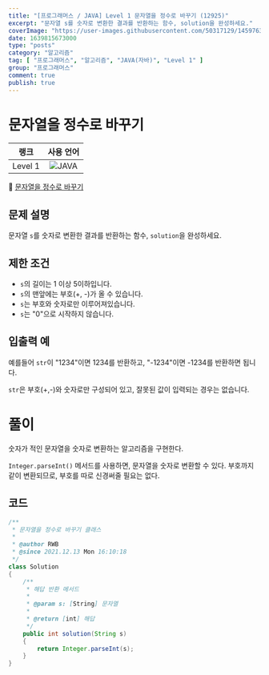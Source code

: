 ```yaml
---
title: "[프로그래머스 / JAVA] Level 1 문자열을 정수로 바꾸기 (12925)"
excerpt: "문자열 s를 숫자로 변환한 결과를 반환하는 함수, solution을 완성하세요."
coverImage: "https://user-images.githubusercontent.com/50317129/145976356-6b5d1430-31c0-4c34-829e-6be8f747ab19.png"
date: 1639815673000
type: "posts"
category: "알고리즘"
tag: [ "프로그래머스", "알고리즘", "JAVA(자바)", "Level 1" ]
group: "프로그래머스"
comment: true
publish: true
---
```


# 문자열을 정수로 바꾸기

|  랭크   |                                                      사용 언어                                                      |
| :-----: | :-----------------------------------------------------------------------------------------------------------------: |
| Level 1 | ![JAVA](https://shields.io/badge/java-JDK%2011-lightgray?logo=java&style=plastic&logoColor=white&labelColor=orange) |

🔗 [문자열을 정수로 바꾸기](https://programmers.co.kr/learn/courses/30/lessons/12925)





## 문제 설명

문자열 `s`를 숫자로 변환한 결과를 반환하는 함수, `solution`을 완성하세요.





## 제한 조건

* `s`의 길이는 1 이상 5이하입니다.
* `s`의 맨앞에는 부호(+, -)가 올 수 있습니다.
* `s`는 부호와 숫자로만 이루어져있습니다.
* `s`는 "0"으로 시작하지 않습니다.





## 입출력 예

예를들어 `str`이 "1234"이면 1234를 반환하고, "-1234"이면 -1234를 반환하면 됩니다.

`str`은 부호(+,-)와 숫자로만 구성되어 있고, 잘못된 값이 입력되는 경우는 없습니다.










# 풀이

숫자가 적인 문자열을 숫자로 변환하는 알고리즘을 구현한다.

`Integer.parseInt()` 메서드를 사용하면, 문자열을 숫자로 변환할 수 있다. 부호까지 같이 변환되므로, 부호를 따로 신경써줄 필요는 없다.





## 코드

``` java
/**
 * 문자열을 정수로 바꾸기 클래스
 *
 * @author RWB
 * @since 2021.12.13 Mon 16:10:18
 */
class Solution
{
	/**
	 * 해답 반환 메서드
	 *
	 * @param s: [String] 문자열
	 *
	 * @return [int] 해답
	 */
	public int solution(String s)
	{
		return Integer.parseInt(s);
	}
}
```